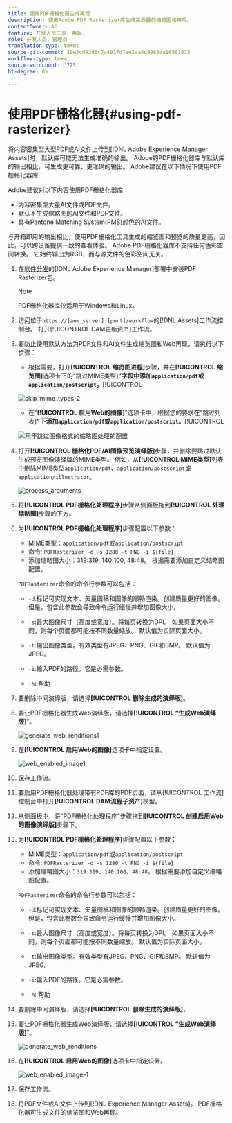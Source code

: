 ```yaml
---
title: 使用PDF栅格化器生成再现
description: 使用Adobe PDF Rasterizer库生成高质量的缩览图和再现。
contentOwner: AG
feature: 开发人员工具，再现
role: 开发人员，管理员
translation-type: tm+mt
source-git-commit: 29e3cd92d6c7a4917d7ee2aa8d9963aa16581633
workflow-type: tm+mt
source-wordcount: '725'
ht-degree: 0%

---
```



# 使用PDF栅格化器{#using-pdf-rasterizer}

将内容密集型大型PDF或AI文件上传到[!DNL Adobe Experience Manager Assets]时，默认库可能无法生成准确的输出。 Adobe的PDF栅格化器库与默认库的输出相比，可生成更可靠、更准确的输出。 Adobe建议在以下情况下使用PDF栅格化器库：

Adobe建议对以下内容使用PDF栅格化器库：

* 内容密集型大量AI文件或PDF文件。
* 默认不生成缩略图的AI文件和PDF文件。
* 具有Pantone Matching System(PMS)颜色的AI文件。

与开箱即用的输出相比，使用PDF栅格化工具生成的缩览图和预览的质量更高，因此，可以跨设备提供一致的查看体验。 Adobe PDF栅格化器库不支持任何色彩空间转换。 它始终输出为RGB，而与源文件的色彩空间无关。

1. 在[软件分发](https://experience.adobe.com/#/downloads/content/software-distribution/en/aem.html?package=/content/software-distribution/en/details.html/content/dam/aem/public/adobe/packages/cq640/product/assets/aem-assets-pdf-rasterizer-pkg)的[!DNL Adobe Experience Manager]部署中安装PDF Rasterizer包。

   >[!NOTE]
   >
   >PDF栅格化器库仅适用于Windows和Linux。

1. 访问位于`https://[aem_server]:[port]/workflow`的[!DNL Assets]工作流控制台。 打开[!UICONTROL DAM更新资产]工作流。

1. 要防止使用默认方法为PDF文件和AI文件生成缩览图和Web再现，请执行以下步骤：

   * 根据需要，打开&#x200B;**[!UICONTROL 缩览图进程]**&#x200B;步骤，并在&#x200B;**[!UICONTROL 缩览图]**&#x200B;选项卡下的“跳过MIME类型&#x200B;]**”字段中添加`application/pdf`或`application/postscript`。**[!UICONTROL 

   ![skip_mime_types-2](assets/skip_mime_types-2.png)

   * 在“**[!UICONTROL 启用Web的图像]**”选项卡中，根据您的要求在“跳过列表&#x200B;]**”下添加`application/pdf`或`application/postscript`。**[!UICONTROL 

   ![用于跳过图像格式的缩略图处理的配置](assets/web_enabled_imageskiplist.png)

1. 打开&#x200B;**[!UICONTROL 栅格化PDF/AI图像预览演绎版]**&#x200B;步骤，并删除要跳过默认生成预览图像演绎版的MIME类型。 例如，从&#x200B;**[!UICONTROL MIME类型]**&#x200B;列表中删除MIME类型`application/pdf`、`application/postscript`或`application/illustrator`。

   ![process_arguments](assets/process_arguments.png)

1. 将&#x200B;**[!UICONTROL PDF栅格化处理程序]**&#x200B;步骤从侧面板拖到&#x200B;**[!UICONTROL 处理缩略图]**&#x200B;步骤的下方。
1. 为&#x200B;**[!UICONTROL PDF栅格化处理程序]**&#x200B;步骤配置以下参数：

   * MIME类型：`application/pdf`或`application/postscript`
   * 命令: `PDFRasterizer -d -s 1280 -t PNG -i ${file}`
   * 添加缩略图大小：319:319, 140:100, 48:48。 根据需要添加自定义缩略图配置。

   `PDFRasterizer`命令的命令行参数可以包括：

   * `-d`:标记可实现文本、矢量图稿和图像的顺畅渲染。创建质量更好的图像。 但是，包含此参数会导致命令运行缓慢并增加图像大小。

   * `-s`:最大图像尺寸（高度或宽度）。将每页转换为DPI。 如果页面大小不同，则每个页面都可能按不同数量缩放。 默认值为实际页面大小。

   * `-t`:输出图像类型。有效类型有JPEG、PNG、GIF和BMP。 默认值为JPEG。

   * `-i`:输入PDF的路径。它是必需参数。

   * `-h`: 帮助


1. 要删除中间演绎版，请选择&#x200B;**[!UICONTROL 删除生成的演绎版]**。
1. 要让PDF栅格化器生成Web演绎版，请选择&#x200B;**[!UICONTROL “生成Web演绎版]**”。

   ![generate_web_renditions1](assets/generate_web_renditions1.png)

1. 在&#x200B;**[!UICONTROL 启用Web的图像]**&#x200B;选项卡中指定设置。

   ![web_enabled_image1](assets/web_enabled_image1.png)

1. 保存工作流。
1. 要启用PDF栅格化器处理带有PDF库的PDF页面，请从[!UICONTROL 工作流]控制台中打开&#x200B;**[!UICONTROL DAM流程子资产]**&#x200B;模型。
1. 从侧面板中，将“PDF栅格化处理程序”步骤拖到&#x200B;**[!UICONTROL 创建启用Web的图像演绎版]**&#x200B;步骤下。
1. 为&#x200B;**[!UICONTROL PDF栅格化处理程序]**&#x200B;步骤配置以下参数：

   * MIME类型：`application/pdf`或`application/postscript`
   * 命令: `PDFRasterizer -d -s 1280 -t PNG -i ${file}`
   * 添加缩略图大小：`319:319`、`140:100`、`48:48`。 根据需要添加自定义缩略图配置。

   `PDFRasterizer`命令的命令行参数可以包括：

   * `-d`:标记可实现文本、矢量图稿和图像的顺畅渲染。创建质量更好的图像。 但是，包含此参数会导致命令运行缓慢并增加图像大小。

   * `-s`:最大图像尺寸（高度或宽度）。将每页转换为DPI。 如果页面大小不同，则每个页面都可能按不同数量缩放。 默认值为实际页面大小。

   * `-t`:输出图像类型。有效类型有JPEG、PNG、GIF和BMP。 默认值为JPEG。

   * `-i`:输入PDF的路径。它是必需参数。

   * `-h`: 帮助


1. 要删除中间演绎版，请选择&#x200B;**[!UICONTROL 删除生成的演绎版]**。
1. 要让PDF栅格化器生成Web演绎版，请选择&#x200B;**[!UICONTROL “生成Web演绎版]**”。

   ![generate_web_renditions](assets/generate_web_renditions.png)

1. 在&#x200B;**[!UICONTROL 启用Web的图像]**&#x200B;选项卡中指定设置。

   ![web_enabled_image-1](assets/web_enabled_image-1.png)

1. 保存工作流。
1. 将PDF文件或AI文件上传到[!DNL Experience Manager Assets]。 PDF栅格化器可生成文件的缩览图和Web再现。
